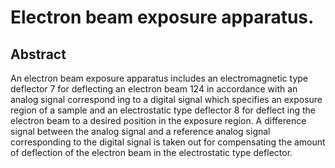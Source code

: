 # Electron beam exposure apparatus.

## Abstract
An electron beam exposure apparatus includes an electromagnetic type deflector 7 for deflecting an electron beam 124 in accordance with an analog signal correspond ing to a digital signal which specifies an exposure region of a sample and an electrostatic type deflector 8 for deflect ing the electron beam to a desired position in the exposure region. A difference signal between the analog signal and a reference analog signal corresponding to the digital signal is taken out for compensating the amount of deflection of the electron beam in the electrostatic type deflector.